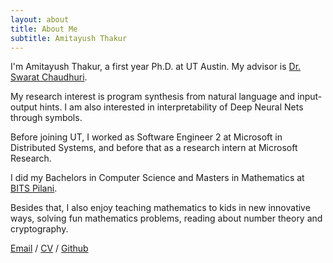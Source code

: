 ```yaml
---
layout: about
title: About Me
subtitle: Amitayush Thakur
---
```


I'm Amitayush Thakur, a first year Ph.D. at UT Austin. My advisor is [Dr. Swarat Chaudhuri](https://www.cs.utexas.edu/~swarat/).

My research interest is program synthesis from natural language and input-output hints. I am also interested in interpretability of Deep Neural Nets through symbols.

Before joining UT, I worked as Software Engineer 2 at Microsoft in Distributed Systems, and before that as a research intern at Microsoft Research.

I did my Bachelors in Computer Science and Masters in Mathematics at [BITS Pilani](https://www.bits-pilani.ac.in/).

Besides that, I also enjoy teaching mathematics to kids in new innovative ways, solving fun mathematics problems, reading about number theory and cryptography.

[Email](mailto:amitayusht@gmail.com)  /  [CV](https://amit9oct.github.io/resume)  /  [Github](https://github.com/amit9oct)


